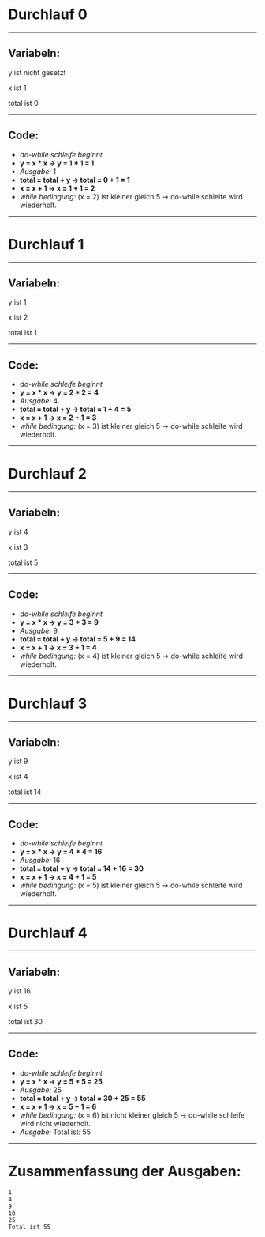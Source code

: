 # **Durchlauf 0**

---

## Variabeln:

y ist nicht gesetzt

x ist 1

total ist 0

---

## Code:

- _do-while schleife beginnt_
- **y = x * x → y = 1 * 1 = 1**
- _Ausgabe:_ 1
- **total = total + y → total = 0 + 1 = 1**
- **x = x + 1 → x = 1 + 1 = 2**
- _while bedingung:_ (x = 2) ist kleiner gleich 5 → do-while schleife wird wiederholt.

---

# **Durchlauf 1**

---

## Variabeln:

y ist 1

x ist 2

total ist 1

---

## Code:

- _do-while schleife beginnt_
- **y = x * x → y = 2 * 2 = 4**
- _Ausgabe:_ 4
- **total = total + y → total = 1 + 4 = 5**
- **x = x + 1 → x = 2 + 1 = 3**
- _while bedingung:_ (x = 3) ist kleiner gleich 5 → do-while schleife wird wiederholt.

---

# **Durchlauf 2**

---

## Variabeln:

y ist 4

x ist 3

total ist 5

---

## Code:

- _do-while schleife beginnt_
- **y = x * x → y = 3 * 3 = 9**
- _Ausgabe:_ 9
- **total = total + y → total = 5 + 9 = 14**
- **x = x + 1 → x = 3 + 1 = 4**
- _while bedingung:_ (x = 4) ist kleiner gleich 5 → do-while schleife wird wiederholt.

---

# **Durchlauf 3**

---

## Variabeln:

y ist 9

x ist 4

total ist 14

---

## Code:

- _do-while schleife beginnt_
- **y = x * x → y = 4 * 4 = 16**
- _Ausgabe:_ 16
- **total = total + y → total = 14 + 16 = 30**
- **x = x + 1 → x = 4 + 1 = 5**
- _while bedingung:_ (x = 5) ist kleiner gleich 5 → do-while schleife wird wiederholt.

---

# **Durchlauf 4**

---

## Variabeln:

y ist 16

x ist 5

total ist 30

---

## Code:

- _do-while schleife beginnt_
- **y = x * x → y = 5 * 5 = 25**
- _Ausgabe:_ 25
- **total = total + y → total = 30 + 25 = 55**
- **x = x + 1 → x = 5 + 1 = 6**
- _while bedingung:_ (x = 6) ist nicht kleiner gleich 5 → do-while schleife wird nicht wiederholt.
- _Ausgabe:_ Total ist: 55

---

# Zusammenfassung der Ausgaben:

```
1
4
9
16
25
Total ist 55
```